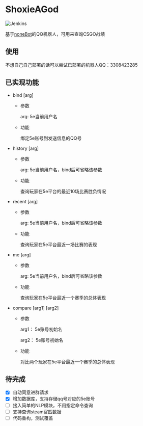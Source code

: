 # ShoxieAGod
![Jenkins](https://img.shields.io/jenkins/build/http/47.100.44.59:8081/job/ShoxieAGod/job/master)

基于[noneBot](https://nonebot.cqp.moe)的QQ机器人，可用来查询CSGO战绩

## 使用

不想自己自己部署的话可以尝试已部署的机器人QQ：3308423285

## 已实现功能
- bind [arg]
    
  - 参数
  
    arg: 5e当前用户名
  - 功能

    绑定5e账号到发送信息的QQ号
- history [arg] 
  - 参数
  
    arg: 5e当前用户名，bind后可省略该参数
  - 功能
  
    查询玩家在5e平台的最近10场比赛胜负情况
- recent [arg] 
  - 参数
  
    arg: 5e当前用户名，bind后可省略该参数
  - 功能

    查询玩家在5e平台最近一场比赛的表现
- me [arg] 
  - 参数
  
    arg: 5e当前用户名，bind后可省略该参数
  - 功能

    查询玩家在5e平台最近一个赛季的总体表现

- compare [arg1] [arg2]
  - 参数
  
    arg1： 5e账号初始名
    
    arg2： 5e账号初始名
  - 功能

    对比两个玩家在5e平台最近一个赛季的总体表现
    
## 待完成
- [x] 自动同意进群请求 
- [x] 增加数据库，支持存储qq号对应的5e账号
- [ ] 接入简单的NLP模块，不用指定命令查询
- [ ] 支持查询steam官匹数据
- [ ] 代码重构，测试覆盖